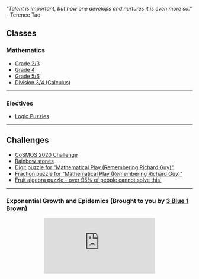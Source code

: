 *"Talent is important, but how one develops and nurtures it is even more so."* - Terence Tao

## Classes 

### Mathematics 
* [Grade 2/3](2020gr23.md)
* [Grade 4](2020gr4.md)
* [Grade 5/6](2020gr56.md)
* [Division 3/4 (Calculus)](2020Calculus.md)

---
### Electives 

* [Logic Puzzles](2020logicpuzzles.md)


---


## Challenges

* <a href="https://vincentchan02.wixsite.com/cosmospuzzle"> CoSMOS 2020 Challenge</a> 
* <a href="https://vchan2.github.io/Challenges/Rainbow_Stones.pdf"> Rainbow stones </a>
* <a href="https://vchan2.github.io/Challenges/Guy_digit_puzzle.pdf"> Digit puzzle for "Mathematical Play (Remembering Richard Guy)" </a>
* <a href="https://vchan2.github.io/Challenges/Guy_fractions.pdf"> Fraction puzzle for "Mathematical Play (Remembering Richard Guy)" </a>
* <a href="https://vchan2.github.io/Challenges/Fruit_puzzle.pdf"> Fruit algebra puzzle - over 95% of people cannot solve this! </a>



---

### Exponential Growth and Epidemics (Brought to you by <a href="https://www.youtube.com/channel/UCYO_jab_esuFRV4b17AJtAw"> 3 Blue 1 Brown</a>)
<p align="center"> 
  <iframe src="https://www.youtube.com/embed/Kas0tIxDvrg" frameborder="0" allow="accelerometer; autoplay; encrypted-media; gyroscope; picture-in-picture" allowfullscreen class="vid"></iframe> </p>



